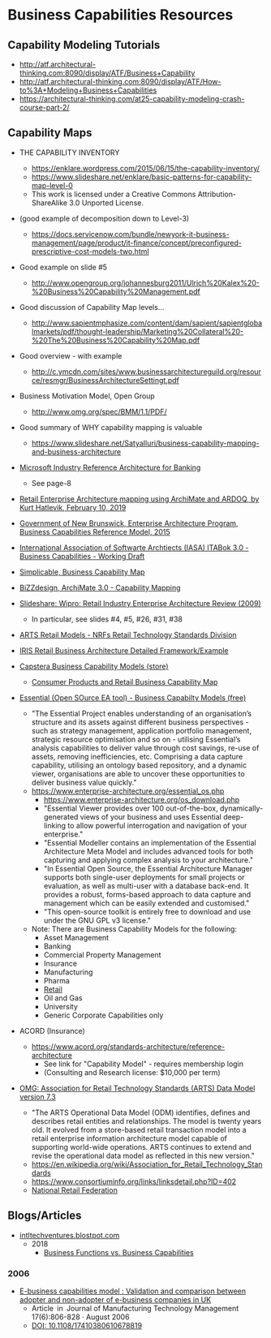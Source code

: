 
# Business Capabilities Resources 


## Capability Modeling Tutorials 
- http://atf.architectural-thinking.com:8090/display/ATF/Business+Capability
- http://atf.architectural-thinking.com:8090/display/ATF/How-to%3A+Modeling+Business+Capabilities
- https://architectural-thinking.com/at25-capability-modeling-crash-course-part-2/


## Capability Maps
- THE CAPABILITY INVENTORY
  + https://enklare.wordpress.com/2015/06/15/the-capability-inventory/
  + https://www.slideshare.net/enklare/basic-patterns-for-capability-map-level-0
  + This work is licensed under a Creative Commons Attribution-ShareAlike 3.0 Unported License.

- (good example of decomposition down to Level-3)
  + https://docs.servicenow.com/bundle/newyork-it-business-management/page/product/it-finance/concept/preconfigured-prescriptive-cost-models-two.html

- Good example on slide #5
  * http://www.opengroup.org/johannesburg2011/Ulrich%20Kalex%20-%20Business%20Capability%20Management.pdf
  
- Good discussion of Capability Map levels...
  * http://www.sapientmphasize.com/content/dam/sapient/sapientglobalmarkets/pdf/thought-leadership/Marketing%20Collateral%20-%20The%20Business%20Capability%20Map.pdf

- Good overview - with example
  * http://c.ymcdn.com/sites/www.businessarchitectureguild.org/resource/resmgr/BusinessArchitectureSettingt.pdf

- Business Motivation Model, Open Group
  * http://www.omg.org/spec/BMM/1.1/PDF/

- Good summary of WHY capability mapping is valuable
  * https://www.slideshare.net/SatyaIluri/business-capability-mapping-and-business-architecture

- [Microsoft Industry Reference Architecture for Banking](https://news.microsoft.com/download/presskits/msfinancial/docs/MIRAB.pdf)
  + See page-8

- [Retail Enterprise Architecture mapping using ArchiMate and ARDOQ, by Kurt Hatlevik, February 10, 2019](https://kurthatlevik.com/2019/02/10/retail-enterprise-architecture-mapping-using-archimate-and-ardoq/)

- [Government of New Brunswick, Enterprise Architecture Program, Business Capabilities Reference Model, 2015](https://www2.gnb.ca/content/dam/gnb/Departments/tb-ct/pdf/OCIO/Business_Capabilities_Reference_Model.pdf)

- [International Association of Softwarte Archtiects (IASA) ITABok 3.0 - Business Capabilities - Working Draft](https://itabok.iasaglobal.org/itabok3_0/business-capabilities/)

- [Simplicable, Business Capability Map](https://arch.simplicable.com/arch/new/business-capability-map) 

- [BiZZdesign, ArchiMate 3.0 - Capability Mapping](https://bizzdesign.com/blog/archimate-3-0-capability-mapping/)

- [Slideshare: Wipro: Retail Industry Enterprise Architecture Review (2009)](https://www.slideshare.net/LakshmanaKattula/retail-industry-enterprise-architecture-review)
  + In particular, see slides #4, #5, #26, #31, #38

- [ARTS Retail Models - NRFs Retail Technology Standards Division](https://www.omg.org/retail-depository/arts-bpm/index.htm?goto=3:2368)


- [IRIS Retail Business Architecture Detailed Framework/Example](https://biz-architect.com/from-retail-business-strategies-to-it-execution-using-business-architecture/)


- [Capstera Business Capability Models (store)](https://www.capstera.com/product-category/business-capability-maps/)
  + [Consumer Products and Retail Business Capability Map](https://www.capstera.com/product/consumer-products-and-retail-business-capability-map/)



- [Essential (Open SOurce EA tool) -  Business Capabilty Models (free)](https://www.enterprise-architecture.org/dupcentral.php)
  + "The Essential Project enables understanding of an organisation’s structure and its assets against different business perspectives - such as strategy management, application portfolio management, strategic resource optimisation and so on - utilising Essential’s analysis capabilities to deliver value through cost savings, re-use of assets, removing inefficiencies, etc. Comprising a data capture capability, utilising an ontology based repository, and a dynamic viewer, organisations are able to uncover these opportunities to deliver business value quickly."
  + https://www.enterprise-architecture.org/essential_os.php
      * https://www.enterprise-architecture.org/os_download.php
    * "Essential Viewer provides over 100 out-of-the-box, dynamically-generated views of your business and uses Essential deep-linking to allow powerful interrogation and navigation of your enterprise."
    * "Essential Modeller contains an implementation of the Essential Architecture Meta Model and includes advanced tools for both capturing and applying complex analysis to your architecture."
    * "In Essential Open Source, the Essential Architecture Manager supports both single-user deployments for small projects or evaluation, as well as multi-user with a database back-end. It provides a robust, forms-based approach to data capture and management which can be easily extended and customised."
    * "This open-source toolkit is entirely free to download and use under the GNU GPL v3 license."
  + Note: There are Business Capability Models for the following:
    * Asset Management
    * Banking
    * Commercial Property Management
    * Insurance
    * Manufacturing
    * Pharma
    * [Retail](https://www.enterprise-architecture.org/img/dups/retail.png)
    * Oil and Gas
    * University
    * Generic Corporate Capabilities only 


- ACORD (Insurance)
  + https://www.acord.org/standards-architecture/reference-architecture
    * See link for "Capability Model" - requires membership login
    * (Consulting and Research license: $10,000 per term)


- [OMG: Association for Retail Technology Standards (ARTS) Data Model version 7.3](https://www.omg.org/retail-depository/arts-odm-73/)
  + "The ARTS Operational Data Model (ODM) identifies, defines and describes retail entities and relationships.  The model is twenty years old.  It evolved from a store-based retail transaction model into a retail enterprise information architecture model capable of supporting world-wide operations.  ARTS continues to extend and revise the operational data model as reflected in this new version."
  + https://en.wikipedia.org/wiki/Association_for_Retail_Technology_Standards
  + https://www.consortiuminfo.org/links/linksdetail.php?ID=402
  + [National Retail Federation](https://nrf.com/)



## Blogs/Articles

- [intltechventures.blostpot.com](https://intltechventures.blogspot.com)
  + 2018
	  * [Business Functions vs. Business Capabilities](https://intltechventures.blogspot.com/2018/09/2018-09-30-sunday-business-functions-vs.html)
	


### 2006
- [E-business capabilities model : Validation and comparison between adopter and non-adopter of e-business companies in UK](https://www.researchgate.net/publication/238324962_E-business_capabilities_model_Validation_and_comparison_between_adopter_and_non-adopter_of_e-business_companies_in_UK)
  + Article in Journal of Manufacturing Technology Management 17(6):806-828 · August 2006
  + [DOI: 10.1108/17410380610678819](https://www.emerald.com/insight/content/doi/10.1108/17410380610678819/full/html)




